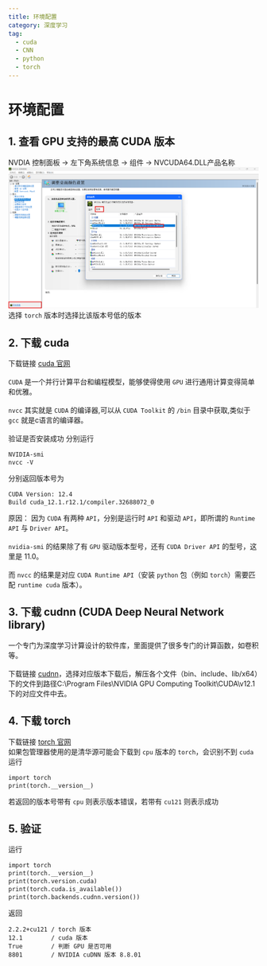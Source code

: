 ```yaml
---
title: 环境配置
category: 深度学习
tag:
  - cuda
  - CNN
  - python
  - torch
---
```


# 环境配置

## 1. 查看 GPU 支持的最高 CUDA 版本
NVDIA 控制面板 -> 左下角系统信息 -> 组件 -> NVCUDA64.DLL产品名称 \
![GPU 驱动版本](../../.vuepress/public/assets/images/GPUdriver.png)
选择 `torch` 版本时选择比该版本号低的版本

## 2. 下载 cuda
下载链接 [cuda 官网](https://developer.nvidia.com/cuda-downloads) \
\
`CUDA` 是一个并行计算平台和编程模型，能够使得使用 `GPU` 进行通用计算变得简单和优雅。 \
\
`nvcc` 其实就是 `CUDA` 的编译器,可以从 `CUDA Toolkit` 的 `/bin` 目录中获取,类似于 `gcc` 就是c语言的编译器。\
\
验证是否安装成功
分别运行
```shell
NVIDIA-smi
nvcc -V
```
分别返回版本号为
```
CUDA Version: 12.4
Build cuda_12.1.r12.1/compiler.32688072_0
```
原因：
因为 `CUDA` 有两种 `API`，分别是运行时 `API` 和驱动 `API`，即所谓的 `Runtime API` 与 `Driver API`。\
\
`nvidia-smi` 的结果除了有 `GPU` 驱动版本型号，还有 `CUDA Driver API` 的型号，这里是 11.0。\
\
而 `nvcc` 的结果是对应 `CUDA Runtime API`（安装 `python` 包（例如 `torch`）需要匹配 `runtime cuda` 版本）。

## 3. 下载 cudnn (CUDA Deep Neural Network library)
一个专门为深度学习计算设计的软件库，里面提供了很多专门的计算函数，如卷积等。 \
\
下载链接 [cudnn](https://developer.nvidia.com/rdp/cudnn-archive)，选择对应版本下载后，解压各个文件（bin、include、lib/x64）下的文件到路径C:\Program Files\NVIDIA GPU Computing Toolkit\CUDA\v12.1下的对应文件中去。

## 4. 下载 torch
下载链接 [torch 官网](https://pytorch.org/) \
如果包管理器使用的是清华源可能会下载到 `cpu` 版本的 `torch`，会识别不到 `cuda` \
运行
```
import torch
print(torch.__version__)
```
若返回的版本号带有 `cpu` 则表示版本错误，若带有 `cu121` 则表示成功

## 5. 验证
运行
```
import torch
print(torch.__version__)
print(torch.version.cuda)
print(torch.cuda.is_available())
print(torch.backends.cudnn.version())
```
返回
```
2.2.2+cu121 / torch 版本
12.1        / cuda 版本
True        / 判断 GPU 是否可用
8801        / NVIDIA cuDNN 版本 8.8.01
```
